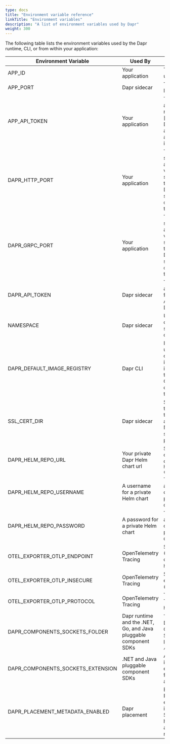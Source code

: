 ```yaml
---
type: docs
title: "Environment variable reference"
linkTitle: "Environment variables"
description: "A list of environment variables used by Dapr"
weight: 300
---
```


The following table lists the environment variables used by the Dapr runtime, CLI, or from within your application:

| Environment Variable | Used By          | Description                                                                                                                                                                                                                                                                                                                    |
| -------------------- | ---------------- | ------------------------------------------------------------------------------------------------------------------------------------------------------------------------------------------------------------------------------------------------------------------------------------------------------------------------------ |
| APP_ID               | Your application | The id for your application, used for service discovery  |
| APP_PORT             | Dapr sidecar | The port your application is listening on  |
| APP_API_TOKEN        | Your application | The token used by the application to authenticate requests from Dapr API. Read [authenticate requests from Dapr using token authentication]({{< ref app-api-token >}}) for more information. |
| DAPR_HTTP_PORT       | Your application | The HTTP port that the Dapr sidecar is listening on. Your application should use this variable to connect to Dapr sidecar instead of hardcoding the port value. Set by the Dapr CLI run command for self-hosted or injected by the `dapr-sidecar-injector` into all the containers in the pod.                                   |
| DAPR_GRPC_PORT       | Your application | The gRPC port that the Dapr sidecar is listening on. Your application should use this variable to connect to Dapr sidecar instead of hardcoding the port value. Set by the Dapr CLI run command for self-hosted or injected by the `dapr-sidecar-injector` into all the containers in the pod.                                   |
| DAPR_API_TOKEN  | Dapr sidecar     | The token used for Dapr API authentication for requests from the application. [Enable API token authentication in Dapr]({{< ref api-token >}}). |
| NAMESPACE | Dapr sidecar | Used to specify a component's [namespace in self-hosted mode]({{< ref component-scopes >}}). |
| DAPR_DEFAULT_IMAGE_REGISTRY | Dapr CLI | In self-hosted mode, it is used to specify the default container registry to pull images from. When its value is set to `GHCR` or `ghcr`, it pulls the required images from Github container registry. To default to Docker hub, unset this environment variable. |
| SSL_CERT_DIR | Dapr sidecar | Specifies the location where the public certificates for all the trusted certificate authorities (CA) are located. Not applicable when the sidecar is running as a process in self-hosted mode.|
| DAPR_HELM_REPO_URL | Your private Dapr Helm chart url  | Specifies a private Dapr Helm chart url, which defaults to the official Helm chart URL: `https://dapr.github.io/helm-charts`|
| DAPR_HELM_REPO_USERNAME | A username for a private Helm chart | The username required to access the private Dapr Helm chart. If it can be accessed publicly, this env variable does not need to be set|
| DAPR_HELM_REPO_PASSWORD | A password for a private Helm chart  |The password required to access the private Dapr helm chart. If it can be accessed publicly, this env variable does not need to be set| 
| OTEL_EXPORTER_OTLP_ENDPOINT | OpenTelemetry Tracing | Sets the Open Telemetry (OTEL) server address, turns on tracing. (Example: `http://localhost:4318`) |
| OTEL_EXPORTER_OTLP_INSECURE | OpenTelemetry Tracing | Sets the connection to the endpoint as unencrypted. (`true`, `false`) |
| OTEL_EXPORTER_OTLP_PROTOCOL | OpenTelemetry Tracing | The OTLP protocol to use Transport protocol. (`grpc`, `http/protobuf`, `http/json`) |
| DAPR_COMPONENTS_SOCKETS_FOLDER | Dapr runtime and the .NET, Go, and Java pluggable component SDKs | The location or path where Dapr looks for Pluggable Components Unix Domain Socket files. If unset this location defaults to `/tmp/dapr-components-sockets` |
| DAPR_COMPONENTS_SOCKETS_EXTENSION | .NET and Java pluggable component SDKs | A per-SDK configuration that indicates the default file extension applied to socket files created by the SDKs. Not a Dapr-enforced behavior. |
| DAPR_PLACEMENT_METADATA_ENABLED | Dapr placement | Enable an endpoint for the Placement service that exposes placement table information on actor usage. Set to `true` to enable in self-hosted mode. [Learn more about the Placement API]({{< ref placement_api.md >}}) |